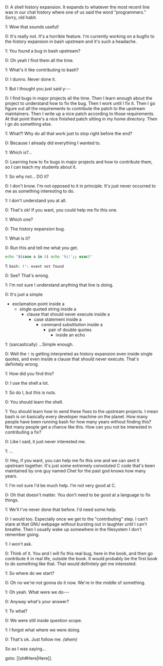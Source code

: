 0: A shell history expansion. It expands to whatever the most recent line was in our chat history where one of us said the word "programmers." Sorry, old habit.

1: Wow that sounds useful!

0: It's really not. It's a horrible feature. I'm currently working on a bugfix to the history expansion in bash upstream and it's such a headache.

1: You found a bug in bash upstream?

0: Oh yeah I find them all the time.

1: What's it like contributing to bash?

0: I dunno. Never done it.

1: But I thought you just said y---

0: I find bugs in major projects all the time. Then I learn enough about the project to understand how to fix the bug. Then I work until I fix it. Then I go figure out all the requirements to contribute the patch to the upstream maintainers. Then I write up a nice patch according to those requirements. At that point there's a nice finished patch sitting in my home directory. Then I go do something else.

1: What?! Why do all that work just to stop right before the end?

0: Because I already did everything I wanted to.

1: Which is?...

0: Learning how to fix bugs in major projects and how to contribute them, so I can teach my students about it.

1: So why not... DO it?

0: I don't know. I'm not opposed to it in principle. It's just never occurred to me as something interesting to do.

1: I don't understand you at all.

0: That's ok! If you want, you could help me fix this one.

1: Which one?

0: The history expansion bug. 

1: What is it?

0: Run this and tell me what you get.

```sh
echo "$(case a in b) echo 'hi!';; esac)"
```

1: `bash: !': event not found`

0: See? That's wrong.

1: I'm not sure I understand anything that line is doing.

0: It's just a simple
- exclamation point inside a
	- single quoted string inside a
		- clause that should never execute inside a
			- case statement inside a
				- command substitution inside a
					- pair of double quotes
						- inside an echo

1: (sarcastically) ...Simple enough.

0: Well the `!` is getting interpreted as history expansion even inside single quotes, and even inside a clause that should never execute. That's definitely wrong.

1: How did you find this?

0: I use the shell a lot.

1: So do I, but this is nuts.

0: You should learn the shell.

1: You should learn how to send these fixes to the upstream projects. I mean bash is on basically every developer machine on the planet. How many people have been running bash for how many years without finding this? Not many people get a chance like this. How can you not be interested in contributing a fix?

0: Like I said, it just never interested me.

1: ...

0: Hey, if you want, you can help me fix this one and we can sent it upstream together. It's just some extremely convoluted C code that's been maintained by one guy named Chet for the past god knows how many years.

1: I'm not sure I'd be much help. I'm not very good at C.

0: Oh that doesn't matter. You don't need to be good at a language to fix things.

1: We'll I've never done that before. I'd need some help.

0: I would too. Especially once we get to the "contributing" step. I can't stare at that GNU webpage without bursting out in laughter until I can't breathe. Then I usually wake up somewhere in the filesystem I don't remember going.

1: I won't ask.

0: Think of it. You and I will fix this real bug, here in the book, and then go contribute it in real life, outside the book. It would probably be the first book to do something like that. That would definitely get me interested.

1: So where do we start?

0: Oh no we're not gonna do it now. We're in the middle of something.

1: Oh yeah. What were we do---

0: Anyway what's your answer?

1: To what?

0: We were still inside question scope.

1: I forgot what where we were doing.

0: That's ok. Just follow me. _(ahem)_

So as I was saying...

goto: [[sh#Here|Here]].
